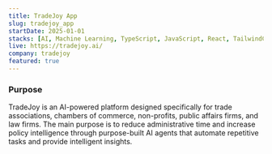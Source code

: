```yaml
---
title: TradeJoy App
slug: tradejoy_app
startDate: 2025-01-01
stacks: [AI, Machine Learning, TypeScript, JavaScript, React, TailwindCSS, Automation]
live: https://tradejoy.ai/
company: tradejoy
featured: true
---
```


### Purpose
TradeJoy is an AI-powered platform designed specifically for trade associations, chambers of commerce, non-profits, public affairs firms, and law firms. The main purpose is to reduce administrative time and increase policy intelligence through purpose-built AI agents that automate repetitive tasks and provide intelligent insights.


